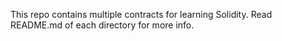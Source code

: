 This repo contains multiple contracts for learning Solidity.
Read README.md of each directory for more info.
